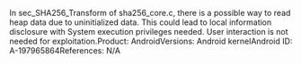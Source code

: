 In sec_SHA256_Transform of sha256_core.c, there is a possible way to read heap data due to uninitialized data. This could lead to local information disclosure with System execution privileges needed. User interaction is not needed for exploitation.Product: AndroidVersions: Android kernelAndroid ID: A-197965864References: N/A
